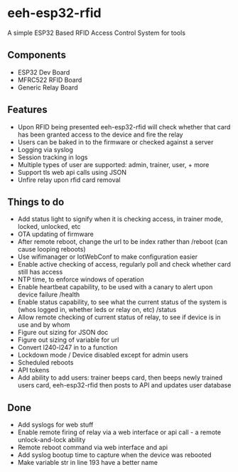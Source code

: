 # eeh-esp32-rfid

A simple ESP32 Based RFID Access Control System for tools

## Components
- ESP32 Dev Board
- MFRC522 RFID Board
- Generic Relay Board

## Features
- Upon RFID being presented eeh-esp32-rfid will check whether that card has been granted access to the device and fire the relay
- Users can be baked in to the firmware or checked against a server
- Logging via syslog
- Session tracking in logs
- Multiple types of user are supported: admin, trainer, user, + more
- Support tls web api calls using JSON
- Unfire relay upon rfid card removal


## Things to do
- Add status light to signify when it is checking access, in trainer mode, locked, unlocked, etc
- OTA updating of firmware
- After remote reboot, change the url to be index rather than /reboot (can cause looping reboots)
- Use wifimanager or IotWebConf to make configuration easier
- Enable active checking of access, regularly poll and check whether card still has access
- NTP time, to enforce windows of operation
- Enable heartbeat capability, to be used with a canary to alert upon device failure /health
- Enable status capability, to see what the current status of the system is (whos logged in, whether leds or relay on, etc) /status
- Allow remote checking of current status of relay, to see if device is in use and by whom
- Figure out sizing for JSON doc
- Figure out sizing of variable for url
- Convert l240-l247 in to a function
- Lockdown mode / Device disabled except for admin users
- Scheduled reboots
- API tokens
- Add ability to add users: trainer beeps card, then beeps newly trained users card, eeh-esp32-rfid then posts to API and updates user database

## Done
- Add syslogs for web stuff
- Enable remote firing of relay via a web interface or api call - a remote unlock-and-lock ability
- Remote reboot command via web interface and api
- Add syslog bootup time to capture when the device was rebooted
- Make variable str in line 193 have a better name
